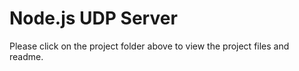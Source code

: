 # Node.js UDP Server
Please click on the project folder above to view the project files and readme.
